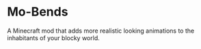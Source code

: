 # Mo-Bends
A Minecraft mod that adds more realistic looking animations to the inhabitants of your blocky world.
